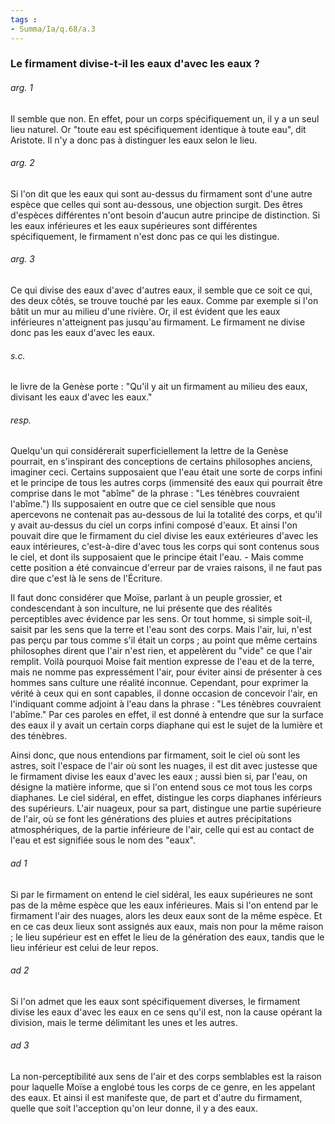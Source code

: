 ```yaml
---
tags : 
- Summa/Ia/q.68/a.3
---
```


### Le firmament divise-t-il les eaux d'avec les eaux ?

###### arg. 1
Il semble que non. En effet, pour un corps spécifiquement un, il y a un seul lieu naturel. Or "toute eau est spécifiquement identique à toute eau", dit Aristote. Il n'y a donc pas à distinguer les eaux selon le lieu. 

###### arg. 2
Si l'on dit que les eaux qui sont au-dessus du firmament sont d'une autre espèce que celles qui sont au-dessous, une objection surgit. Des êtres d'espèces différentes n'ont besoin d'aucun autre principe de distinction. Si les eaux inférieures et les eaux supérieures sont différentes spécifiquement, le firmament n'est donc pas ce qui les distingue. 

###### arg. 3
Ce qui divise des eaux d'avec d'autres eaux, il semble que ce soit ce qui, des deux côtés, se trouve touché par les eaux. Comme par exemple si l'on bâtit un mur au milieu d'une rivière. Or, il est évident que les eaux inférieures n'atteignent pas jusqu'au firmament. Le firmament ne divise donc pas les eaux d'avec les eaux. 

###### s.c.
le livre de la Genèse porte : "Qu'il y ait un firmament au milieu des eaux, divisant les eaux d'avec les eaux." 

###### resp.
Quelqu'un qui considérerait superficiellement la lettre de la Genèse pourrait, en s'inspirant des conceptions de certains philosophes anciens, imaginer ceci. Certains supposaient que l'eau était une sorte de corps infini et le principe de tous les autres corps (immensité des eaux qui pourrait être comprise dans le mot "abîme" de la phrase : "Les ténèbres couvraient l'abîme.") Ils supposaient en outre que ce ciel sensible que nous apercevons ne contenait pas au-dessous de lui la totalité des corps, et qu'il y avait au-dessus du ciel un corps infini composé d'eaux. Et ainsi l'on pouvait dire que le firmament du ciel divise les eaux extérieures d'avec les eaux intérieures, c'est-à-dire d'avec tous les corps qui sont contenus sous le ciel, et dont ils supposaient que le principe était l'eau. - Mais comme cette position a été convaincue d'erreur par de vraies raisons, il ne faut pas dire que c'est là le sens de l'Écriture. 

Il faut donc considérer que Moïse, parlant à un peuple grossier, et condescendant à son inculture, ne lui présente que des réalités perceptibles avec évidence par les sens. Or tout homme, si simple soit-il, saisit par les sens que la terre et l'eau sont des corps. Mais l'air, lui, n'est pas perçu par tous comme s'il était un corps ; au point que même certains philosophes dirent que l'air n'est rien, et appelèrent du "vide" ce que l'air remplit. Voilà pourquoi Moise fait mention expresse de l'eau et de la terre, mais ne nomme pas expressément l'air, pour éviter ainsi de présenter à ces hommes sans culture une réalité inconnue. Cependant, pour exprimer la vérité à ceux qui en sont capables, il donne occasion de concevoir l'air, en l'indiquant comme adjoint à l'eau dans la phrase : "Les ténèbres couvraient l'abîme." Par ces paroles en effet, il est donné à entendre que sur la surface des eaux il y avait un certain corps diaphane qui est le sujet de la lumière et des ténèbres. 

Ainsi donc, que nous entendions par firmament, soit le ciel où sont les astres, soit l'espace de l'air où sont les nuages, il est dit avec justesse que le firmament divise les eaux d'avec les eaux ; aussi bien si, par l'eau, on désigne la matière informe, que si l'on entend sous ce mot tous les corps diaphanes. Le ciel sidéral, en effet, distingue les corps diaphanes inférieurs des supérieurs. L'air nuageux, pour sa part, distingue une partie supérieure de l'air, où se font les générations des pluies et autres précipitations atmosphériques, de la partie inférieure de l'air, celle qui est au contact de l'eau et est signifiée sous le nom des "eaux". 

###### ad 1
Si par le firmament on entend le ciel sidéral, les eaux supérieures ne sont pas de la même espèce que les eaux inférieures. Mais si l'on entend par le firmament l'air des nuages, alors les deux eaux sont de la même espèce. Et en ce cas deux lieux sont assignés aux eaux, mais non pour la même raison ; le lieu supérieur est en effet le lieu de la génération des eaux, tandis que le lieu inférieur est celui de leur repos. 

###### ad 2
Si l'on admet que les eaux sont spécifiquement diverses, le firmament divise les eaux d'avec les eaux en ce sens qu'il est, non la cause opérant la division, mais le terme délimitant les unes et les autres. 

###### ad 3
La non-perceptibilité aux sens de l'air et des corps semblables est la raison pour laquelle Moïse a englobé tous les corps de ce genre, en les appelant des eaux. Et ainsi il est manifeste que, de part et d'autre du firmament, quelle que soit l'acception qu'on leur donne, il y a des eaux. 



